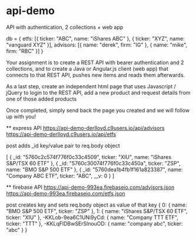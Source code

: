 # api-demo
API with authentication, 2 collections + web app


db = {
    etfs: [{
        ticker: "ABC",
        name: "iShares ABC"
    }, {
        ticker: "XYZ",
        name: "vanguard XYZ"
    }],
    advisors: [{
        name: "derek",
        firm: "IG"
    }, {
        name: "mike",
        firm: "RBC"
    }]
}


Your assignment is to create a REST API with bearer authentication and 2 collections, 
and to create a Java or Angular.js client (web app) that connects to that REST API, 
pushes new items and reads them afterwards.

As a last step, create an independent html page that uses Javascript / jQuery 
to login to the REST API, add a new product 
and request details from one of those added products

Once completed, simply send back the page you created and we will follow up with you!



** express API
https://api-demo-derlloyd.c9users.io/api/advisors
https://api-demo-derlloyd.c9users.io/api/etfs

post adds _id key/value pair to req.body object

[
    {
        _id: "5760c2c574f776f0c33c4509",
        ticker: "XIU",
        name: "iShares S&P/TSX 60 ETF"
    },
    {
        _id: "5760c30074f776f0c33c450a",
        ticker: "ZSP",
        name: "BMO S&P 500 ETF"
    },
    {
        _id: "5760dea1b4fb1f161a823387",
        name: "Company ABC ETF",
        ticker: "ABC",
        __v: 0
    }
]

** firebase API
https://api-demo-993ea.firebaseio.com/advisors.json
https://api-demo-993ea.firebaseio.com/etfs.json

post creates key and sets req.body object as value of that key
{
    0: {
        name: "BMO S&P 500 ETF",
        ticker: "ZSP"
    },
    1: {
        name: "iShares S&P/TSX 60 ETF",
        ticker: "XIU"
    },
    -KKLob-9ea6C1UNi9yCd: {
        name: "Company TTT ETF",
        ticker: "TTT"
    },
    -KKLqFlDBwSErSlnouOD: {
        name: "company abc",
        ticker: "abc"
    }
}

